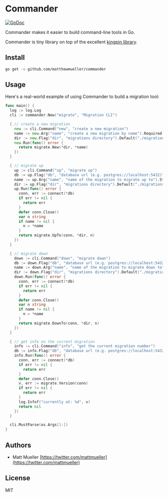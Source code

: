 # Commander

[![GoDoc](https://godoc.org/matthewmueller/commander?status.svg)](https://godoc.org/matthewmueller/commander)

Commander makes it easier to build command-line tools in Go.

Commander is tiny library on top of the excellent [kingpin library](https://github.com/alecthomas/kingpin).

## Install

```sh
go get -u github.com/matthewmueller/commander
```

## Usage

Here's a real-world example of using Commander to build a migration tool:

```go
func main() {
  log := log.Log
  cli := commander.New("migrate", "Migration CLI")

  { // create a new migration
    new := cli.Command("new", "create a new migration")
    name := new.Arg("name", "create a new migration by name").Required().String()
    dir := new.Flag("dir", "migrations directory").Default("./migrations").String()
    new.Run(func() error {
      return migrate.New(*dir, *name)
    })
  }

  { // migrate up
    up := cli.Command("up", "migrate up")
    db := up.Flag("db", "database url (e.g. postgres://localhost:5432)").Required().String()
    name := up.Arg("name", "name of the migration to migrate up to").String()
    dir := up.Flag("dir", "migrations directory").Default("./migrations").String()
    up.Run(func() error {
      conn, err := connect(*db)
      if err != nil {
        return err
      }
      defer conn.Close()
      var n string
      if name != nil {
        n = *name
      }
      return migrate.UpTo(conn, *dir, n)
    })
  }

  { // migrate down
    down := cli.Command("down", "migrate down")
    db := down.Flag("db", "database url (e.g. postgres://localhost:5432)").Required().String()
    name := down.Arg("name", "name of the migration to migrate down to").String()
    dir := down.Flag("dir", "migrations directory").Default("./migrations").String()
    down.Run(func() error {
      conn, err := connect(*db)
      if err != nil {
        return err
      }
      defer conn.Close()
      var n string
      if name != nil {
        n = *name
      }
      return migrate.DownTo(conn, *dir, n)
    })
  }

  { // get info on the current migration
    info := cli.Command("info", "get the current migration number")
    db := info.Flag("db", "database url (e.g. postgres://localhost:5432)").Required().String()
    info.Run(func() error {
      conn, err := connect(*db)
      if err != nil {
        return err
      }
      defer conn.Close()
      v, err := migrate.Version(conn)
      if err != nil {
        return err
      }
      log.Infof("currently at: %d", v)
      return nil
    })
  }

  cli.MustParse(os.Args[1:])
}
```

## Authors

- Matt Mueller [https://twitter.com/mattmueller](https://twitter.com/mattmueller)

## License

MIT
